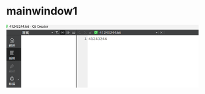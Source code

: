 


# mainwindow1

![mainwindow1](https://github.com/SHUNJUN-HUANG/Mainwindow/blob/main/41243244.png)





